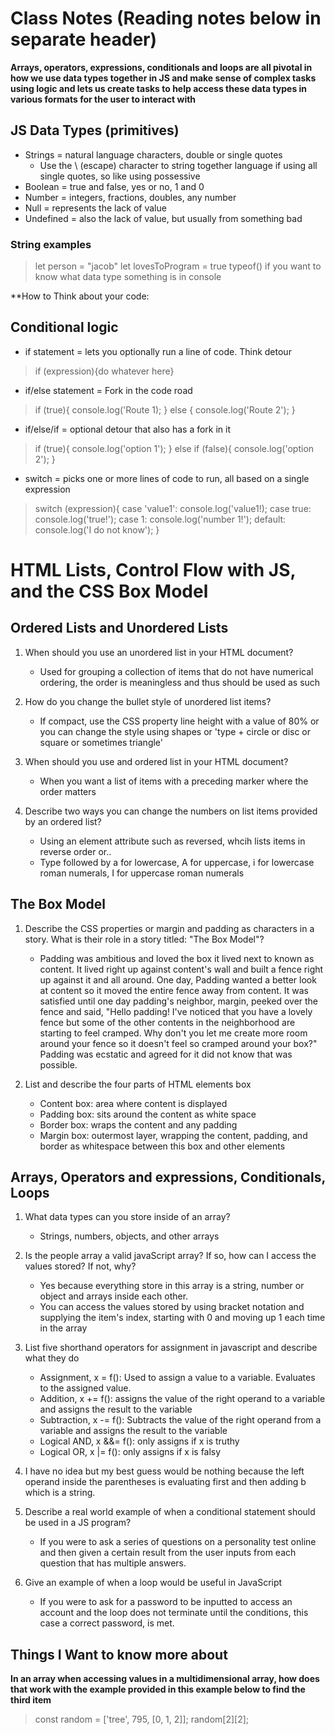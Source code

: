 # Class Notes (Reading notes below in separate header)

**Arrays, operators, expressions, conditionals and loops are all pivotal in how we use data types together in JS and make sense of complex tasks using logic and lets us create tasks to help access these data types in various formats for the user to interact with**

## JS Data Types (primitives)

+ Strings = natural language characters, double or single quotes
  - Use the \ (escape) character to string together language if using all single quotes, so like using possessive
+ Boolean = true and false, yes or no, 1 and 0
+ Number = integers, fractions, doubles, any number
+ Null = represents the lack of value
+ Undefined = also the lack of value, but usually from something bad

### String examples

> let person = "jacob"
> let lovesToProgram = true
> typeof() if you want to know what data type something is in console

**How to Think about your code: 

## Conditional logic

+ if statement = lets you optionally run a line of code. Think detour
> if (expression){do whatever here}

+ if/else statement = Fork in the code road
> if (true){
    console.log('Route 1);
} else {
    console.log('Route 2');
}

+ if/else/if = optional detour that also has a fork in it
> if (true){
    console.log('option 1');
} else if (false){
    console.log('option 2');
}

+ switch = picks one or more lines of code to run, all based on a single expression
> switch (expression){
    case 'value1':
        console.log('value1!);
    case true:
        console.log('true!');
    case 1:
        console.log('number 1!');
    default:
        console.log('I do not know');
}

# HTML Lists, Control Flow with JS, and the CSS Box Model

## Ordered Lists and Unordered Lists

1. When should you use an unordered list in your HTML document?
   - Used for grouping a collection of items that do not have numerical ordering, the order is meaningless and thus should be used as such

2. How do you change the bullet style of unordered list items?
   - If compact, use the CSS property line height with a value of 80% or you can change the style using shapes or 'type + circle or disc or square or sometimes triangle'

3. When should you use and ordered list in your HTML document?
   - When you want a list of items with a preceding marker where the order matters

4. Describe two ways you can change the numbers on list items provided by an ordered list?
   - Using an element attribute such as reversed, whcih lists items in reverse order or..
   - Type followed by a for lowercase, A for uppercase, i for lowercase roman numerals, I for uppercase roman numerals

## The Box Model

1. Describe the CSS properties or margin and padding as characters in a story. What is their role in a story titled: "The Box Model"?
   - Padding was ambitious and loved the box it lived next to known as content. It lived right up against content's wall and built a fence right up against it and all around. One day, Padding wanted a better look at content so it moved the entire fence away from content. It was satisfied until one day padding's neighbor, margin, peeked over the fence and said, "Hello padding! I've noticed that you have a lovely fence but some of the other contents in the neighborhood are starting to feel cramped. Why don't you let me create more room around your fence so it doesn't feel so cramped around your box?" Padding was ecstatic and agreed for it did not know that was possible. 

2. List and describe the four parts of HTML elements box
   - Content box: area where content is displayed
   - Padding box: sits around the content as white space
   - Border box: wraps the content and any padding
   - Margin box: outermost layer, wrapping the content, padding, and border as whitespace between this box and other elements

## Arrays, Operators and expressions, Conditionals, Loops

1. What data types can you store inside of an array?
   - Strings, numbers, objects, and other arrays

2. Is the people array a valid javaScript array? If so, how can I access the values stored? If not, why?
   - Yes because everything store in this array is a string, number or object and arrays inside each other.
   - You can access the values stored by using bracket notation and supplying the item's index, starting with 0 and moving up 1 each time in the array

3. List five shorthand operators for assignment in javascript and describe what they do
   - Assignment, x = f(): Used to assign a value to a variable. Evaluates to the assigned value.
   - Addition, x += f(): assigns the value of the right operand to a variable and assigns the result to the variable
   - Subtraction, x -= f(): Subtracts the value of the right operand from a variable and assigns the result to the variable
   - Logical AND, x &&= f(): only assigns if x is truthy
   - Logical OR, x |= f(): only assigns if x is falsy

4. I have no idea but my best guess would be nothing because the left operand inside the parentheses is evaluating first and then adding b which is a string.

5. Describe a real world example of when a conditional statement should be used in a JS program?
   - If you were to ask a series of questions on a personality test online and then given a certain result from the user inputs from each question that has multiple answers.

6. Give an example of when a loop would be useful in JavaScript
   - If you were to ask for a password to be inputted to access an account and the loop does not terminate until the conditions, this case a correct password, is met.


## Things I Want to know more about

**In an array when accessing values in a multidimensional array, how does that work with the example provided in this example below to find the third item**

>const random = ['tree', 795, [0, 1, 2]];
>random[2][2];

